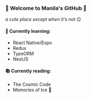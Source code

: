 ### 🙌 Welcome to Manila's GitHub 🙌
_a cute place except when it's not_ 😑

#### 🥗 Currently learning:
- React Native/Expo
- Redux
- TypeORM
- NestJS

#### 📚 Currently reading:
- The Cosmic Code
- Memories of Ice 🧊

<!--
**manilabui/manilabui** is a ✨ _special_ ✨ repository because its `README.md` (this file) appears on your GitHub profile.

Here are some ideas to get you started:

- 🔭 I’m currently working on ...
- 🌱 I’m currently learning ...
- 👯 I’m looking to collaborate on ...
- 🤔 I’m looking for help with ...
- 💬 Ask me about ...
- 📫 How to reach me: ...
-->
